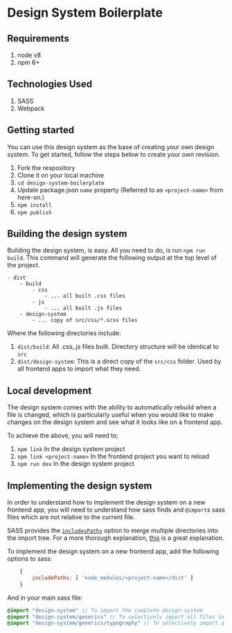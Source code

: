 # Design System Boilerplate

## Requirements

1. node v8
2. npm 6+

## Technologies Used

1. SASS
2. Webpack

## Getting started

You can use this design system as the base of creating your own design system. 
To get started, follow the steps below to create your own revision.

1. Fork the respository
2. Clone it on your local machine
3. `cd design-system-boilerplate`
4. Update package.json `name` property (Referred to as `<project-name>` from here-on.)
5. `npm install`
6. `npm publish`

## Building the design system

Building the design system, is easy. All you need to do, is run `npm run build`.
This command will generate the following output at the top level of the project.

```
- dist
    - build
        - css
            - ... all built .css files
        - js
            - ... all built .js files
    - design-system
        - ... copy of src/css/*.scss files
```

Where the following directories include:

1. `dist/build`: All .css,.js files built. Directory structure will be identical to `src`
2. `dist/design-system`: This is a direct copy of the `src/css` folder. Used by all frontend apps to import what they need.
 

## Local development

The design system comes with the ability to automatically rebuild when a file is changed, which is particularly useful when you 
would like to make changes on the design system and see what it looks like on a frontend app.

To achieve the above, you will need to;

1. `npm link` In the design system project
2. `npm link <project-name>` In the frontend project you want to reload
3. `npm run dev` In the design system project

## Implementing the design system

In order to understand how to implement the design system on a new frontend app, you will need to understand
how sass finds and `@import`s sass files which are not relative to the current file.

SASS provides the [`includesPaths`](https://github.com/sass/node-sass#includepaths) option to merge multiple directories into
the import tree. For a more thorough explanation, [this](https://stackoverflow.com/questions/33585617/what-does-gulps-includepaths-do) is a great explanation.

To implement the design system on a new frontend app, add the following options to sass:
 
```js
    {
        includePaths: [ 'node_modules/<project-name>/dist' ]
    }
```

And in your main sass file:

```sass
@import "design-system" // To import the complete design-system
@import "design-system/generics" // To selectively import all files in a folder 
@import "design-system/generics/typography" // To selectively import a single file
```
